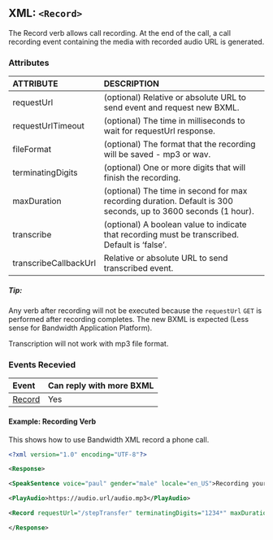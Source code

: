 
## XML: `<Record>`
The Record verb allows call recording. At the end of the call, a call recording event containing the media with recorded audio URL is generated.


### Attributes
| ATTRIBUTE             | DESCRIPTION                                                                                                    |
|:----------------------|:---------------------------------------------------------------------------------------------------------------|
| requestUrl            | (optional) Relative or absolute URL to send event and request new BXML.                                        |
| requestUrlTimeout     | (optional) The time in milliseconds to wait for requestUrl response.                                           |
| fileFormat            | (optional) The format that the recording will be saved - mp3 or wav.                                           |
| terminatingDigits     | (optional) One or more digits that will finish the recording.                                                  |
| maxDuration           | (optional) The time in second for max recording duration. Default is 300 seconds, up to 3600 seconds (1 hour). |
| transcribe            | (optional) A boolean value to indicate that recording must be transcribed. Default is ‘false’.                 |
| transcribeCallbackUrl | Relative or absolute URL to send transcribed event.                                                            |

##### Tip:
Any verb after recording will not be executed because the `requestUrl` <code class="get">GET</code> is performed after recording completes. The new BXML is expected (Less sense for Bandwidth Application Platform).

<aside class="alert general small">
<p>
Transcription will not work with mp3 file format.
</p>
</aside>

### Events Recevied

| Event                                                                    | Can reply with more BXML |
|:-------------------------------------------------------------------------|:-------------------------|
| [Record](http://dev.bandwidth.com/ap-docs/bxml/callBacks/recording.html) | Yes                      |


#### Example: Recording Verb
This shows how to use Bandwidth XML record a phone call.

```XML
<?xml version="1.0" encoding="UTF-8"?>

<Response>

<SpeakSentence voice="paul" gender="male" locale="en_US">Recording your call, type 1 2 3 4 * to stop recording</SpeakSentence>

<PlayAudio>https://audio.url/audio.mp3</PlayAudio>

<Record requestUrl="/stepTransfer" terminatingDigits="1234*" maxDuration="60" transcribe="true" transcribeCallbackUrl="https://transcribe.url/result"/ >

</Response>
```


